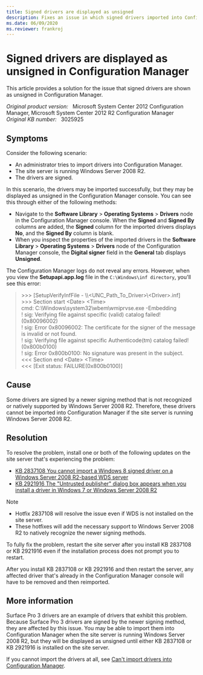 ```yaml
---
title: Signed drivers are displayed as unsigned
description: Fixes an issue in which signed drivers imported into Configuration Manager are listed as unsigned.
ms.date: 06/09/2020
ms.reviewer: frankroj
---
```

# Signed drivers are displayed as unsigned in Configuration Manager

This article provides a solution for the issue that signed drivers are shown as unsigned in Configuration Manager.

_Original product version:_ &nbsp; Microsoft System Center 2012 Configuration Manager, Microsoft System Center 2012 R2 Configuration Manager  
_Original KB number:_ &nbsp; 3025925

## Symptoms

Consider the following scenario:

- An administrator tries to import drivers into Configuration Manager.
- The site server is running Windows Server 2008 R2.
- The drivers are signed.

In this scenario, the drivers may be imported successfully, but they may be displayed as unsigned in the Configuration Manager console. You can see this through either of the following methods:

- Navigate to the **Software Library** > **Operating Systems** > **Drivers** node in the Configuration Manager console. When the **Signed** and **Signed By** columns are added, the **Signed** column for the imported drivers displays **No**, and the **Signed By** column is blank.
- When you inspect the properties of the imported drivers in the **Software Library** > **Operating Systems** > **Drivers** node of the Configuration Manager console, the **Digital signer** field in the **General** tab displays **Unsigned**.

The Configuration Manager logs do not reveal any errors. However, when you view the **Setupapi.app.log** file in the `C:\Windows\inf directory`, you'll see this error:

> \>>> [SetupVerifyInfFile - \\\\<UNC_Path_To_Driver>\\\<Driver>.inf]  
> \>>> Section start \<Date> \<Time>  
> cmd: C:\Windows\system32\wbem\wmiprvse.exe -Embedding  
> ! sig: Verifying file against specific (valid) catalog failed! (0x80096002)  
> ! sig: Error 0x80096002: The certificate for the signer of the message is invalid or not found.  
> ! sig: Verifying file against specific Authenticode(tm) catalog failed! (0x800b0100)  
> ! sig: Error 0x800b0100: No signature was present in the subject.  
> <<< Section end \<Date> \<Time>  
> <<< [Exit status: FAILURE(0x800b0100)]

## Cause

Some drivers are signed by a newer signing method that is not recognized or natively supported by Windows Server 2008 R2. Therefore, these drivers cannot be imported into Configuration Manager if the site server is running Windows Server 2008 R2.

## Resolution

To resolve the problem, install one or both of the following updates on the site server that's experiencing the problem:

- [KB 2837108 You cannot import a Windows 8 signed driver on a Windows Server 2008 R2-based WDS server](https://support.microsoft.com/help/2837108)
- [KB 2921916 The "Untrusted publisher" dialog box appears when you install a driver in Windows 7 or Windows Server 2008 R2](https://support.microsoft.com/help/2921916)

> [!NOTE]
>
> - Hotfix 2837108 will resolve the issue even if WDS is not installed on the site server.
> - These hotfixes will add the necessary support to Windows Server 2008 R2 to natively recognize the newer signing methods.

To fully fix the problem, restart the site server after you install KB 2837108 or KB 2921916 even if the installation process does not prompt you to restart.

After you install KB 2837108 or KB 2921916 and then restart the server, any affected driver that's already in the Configuration Manager console will have to be removed and then reimported.

## More information

Surface Pro 3 drivers are an example of drivers that exhibit this problem. Because Surface Pro 3 drivers are signed by the newer signing method, they are affected by this issue. You may be able to import them into Configuration Manager when the site server is running Windows Server 2008 R2, but they will be displayed as unsigned until either KB 2837108 or KB 2921916 is installed on the site server.

If you cannot import the drivers at all, see [Can't import drivers into Configuration Manager](fail-to-import-drivers.md).
